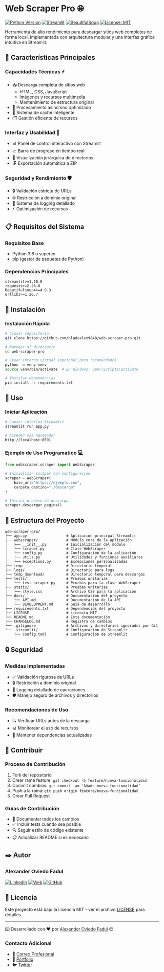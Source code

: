 # Web Scraper Pro 🌐

[![Python Version](https://img.shields.io/badge/Python-3.8%2B-blue?style=for-the-badge&logo=python&logoColor=white&labelColor=101010)](https://python.org)
[![Streamlit](https://img.shields.io/badge/Streamlit-App-FF4B4B?style=for-the-badge&logo=streamlit&logoColor=white&labelColor=101010)](https://streamlit.io)
[![BeautifulSoup](https://img.shields.io/badge/BeautifulSoup-4-4B8BBE?style=for-the-badge&logo=python&logoColor=white&labelColor=101010)](https://www.crummy.com/software/BeautifulSoup/)
[![License: MIT](https://img.shields.io/badge/License-MIT-yellow.svg?style=for-the-badge&labelColor=101010)](https://opensource.org/licenses/MIT)

Herramienta de alto rendimiento para descargar sitios web completos de forma local, implementada con arquitectura modular y una interfaz gráfica intuitiva en Streamlit.

## 🚀 Características Principales

### Capacidades Técnicas ⚡
- 📥 Descarga completa de sitios web
  - HTML, CSS, JavaScript
  - Imágenes y recursos multimedia
  - Mantenimiento de estructura original
- 🔄 Procesamiento asíncrono optimizado
- 💾 Sistema de caché inteligente
- 🗂️ Gestión eficiente de recursos

### Interfaz y Usabilidad 🎯
- 📊 Panel de control interactivo con Streamlit
- 📈 Barra de progreso en tiempo real
- 📁 Visualización jerárquica de directorios
- 🗜️ Exportación automática a ZIP

### Seguridad y Rendimiento 🛡️
- 🔒 Validación estricta de URLs
- 🌐 Restricción a dominio original
- 📝 Sistema de logging detallado
- ⚡ Optimización de recursos

## 📋 Requisitos del Sistema

### Requisitos Base
- Python 3.8 o superior
- pip (gestor de paquetes de Python)

### Dependencias Principales
```plaintext
streamlit>=1.10.0
requests>=2.26.0
beautifulsoup4>=4.9.3
urllib3>=1.26.7
```

## 🔧 Instalación

### Instalación Rápida
```bash
# Clonar repositorio
git clone https://github.com/bladealex9848/web-scraper-pro.git

# Navegar al directorio
cd web-scraper-pro

# Crear entorno virtual (opcional pero recomendado)
python -m venv venv
source venv/bin/activate  # En Windows: venv\Scripts\activate

# Instalar dependencias
pip install -r requirements.txt
```

## 🚀 Uso

### Iniciar Aplicación
```bash
# Lanzar interfaz Streamlit
streamlit run app.py

# Acceder vía navegador
http://localhost:8501
```

### Ejemplo de Uso Programático 💻
```python
from webscraper.scraper import WebScraper

# Inicializar scraper con configuración
scraper = WebScraper(
    base_url="https://ejemplo.com",
    carpeta_destino="./descarga"
)

# Iniciar proceso de descarga
scraper.descargar_pagina()
```

## 📁 Estructura del Proyecto

```plaintext
web-scraper-pro/
├── app.py                  # Aplicación principal Streamlit
├── webscraper/             # Módulo core de la aplicación
│   ├── __init__.py         # Inicialización del módulo
│   └── scraper.py          # Clase WebScraper
│   └── config.py           # Configuración de la aplicación
│   └── utils.py            # Utilidades y funciones auxiliares
│   └── exceptions.py       # Excepciones personalizadas
├── temp                    # Directorio temporal
├── logs/                   # Directorio para logs
└── temp_download/          # Directorio temporal para descargas  
├── tests/                  # Pruebas unitarias
│   └── test_scraper.py     # Pruebas para la clase WebScraper
├── static/                 # Pruebas unitarias
│   └── style.css           # Archivo CSS para la aplicación
├── docs/                   # Documentación del proyecto
│   └── API.md              # Documentación de la API
│   └── DEVELOPMENT.md      # Guía de desarrollo
├── requirements.txt        # Dependencias del proyecto
├── LICENSE                 # Licencia MIT
└── README.md               # Esta documentación
└── CHANGELOG.md            # Registro de cambios
└── .gitignore              # Archivos y directorios ignorados por Git
└── .streamlit/             # Configuración de Streamlit
    └── config.toml         # Configuración de Streamlit
```

## 🔒 Seguridad

### Medidas Implementadas
- ✅ Validación rigurosa de URLs
- 🔒 Restricción a dominio original
- 📝 Logging detallado de operaciones
- 🛡️ Manejo seguro de archivos y directorios

### Recomendaciones de Uso
- 🔍 Verificar URLs antes de la descarga
- 📊 Monitorear el uso de recursos
- 🔐 Mantener dependencias actualizadas

## 🤝 Contribuir

### Proceso de Contribución
1. Fork del repositorio
2. Crear rama feature: `git checkout -b feature/nueva-funcionalidad`
3. Commit cambios: `git commit -am 'Añade nueva funcionalidad'`
4. Push a la rama: `git push origin feature/nueva-funcionalidad`
5. Crear Pull Request

### Guías de Contribución
- 📝 Documentar todos los cambios
- ✅ Incluir tests cuando sea posible
- 🔍 Seguir estilo de código existente
- 📋 Actualizar README si es necesario

## ✒️ Autor

### Alexander Oviedo Fadul
[![LinkedIn](https://img.shields.io/badge/LinkedIn-Alexander_Oviedo-0077B5?style=for-the-badge&logo=linkedin&logoColor=white&labelColor=101010)](https://www.linkedin.com/in/alexander-oviedo-fadul/)
[![Web](https://img.shields.io/badge/Web-alexanderoviedofadul.dev-14a1f0?style=for-the-badge&logo=dev.to&logoColor=white&labelColor=101010)](https://alexanderoviedofadul.dev)
[![GitHub](https://img.shields.io/badge/GitHub-bladealex9848-14a1f0?style=for-the-badge&logo=github&logoColor=white&labelColor=101010)](https://github.com/bladealex9848)

## 📄 Licencia

Este proyecto está bajo la Licencia MIT - ver el archivo [LICENSE](LICENSE) para detalles

---

⌨️ Desarrollado con ❤️ por [Alexander Oviedo Fadul](https://github.com/bladealex9848) 😊

### Contacto Adicional
- 📧 [Correo Profesional](mailto:info@alexanderoviedofadul.dev)
- 💼 [Portfolio](https://alexanderoviedofadul.dev)
- 🐦 [Twitter](https://twitter.com/alexanderofadul)
